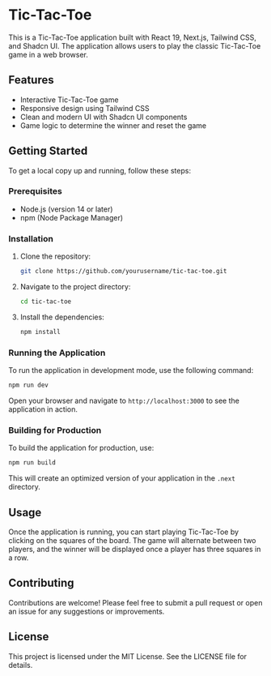 # Tic-Tac-Toe

This is a Tic-Tac-Toe application built with React 19, Next.js, Tailwind CSS, and Shadcn UI. The application allows users to play the classic Tic-Tac-Toe game in a web browser.

## Features

- Interactive Tic-Tac-Toe game
- Responsive design using Tailwind CSS
- Clean and modern UI with Shadcn UI components
- Game logic to determine the winner and reset the game

## Getting Started

To get a local copy up and running, follow these steps:

### Prerequisites

- Node.js (version 14 or later)
- npm (Node Package Manager)

### Installation

1. Clone the repository:

   ```bash
   git clone https://github.com/yourusername/tic-tac-toe.git
   ```

2. Navigate to the project directory:

   ```bash
   cd tic-tac-toe
   ```

3. Install the dependencies:

   ```bash
   npm install
   ```

### Running the Application

To run the application in development mode, use the following command:

```bash
npm run dev
```

Open your browser and navigate to `http://localhost:3000` to see the application in action.

### Building for Production

To build the application for production, use:

```bash
npm run build
```

This will create an optimized version of your application in the `.next` directory.

## Usage

Once the application is running, you can start playing Tic-Tac-Toe by clicking on the squares of the board. The game will alternate between two players, and the winner will be displayed once a player has three squares in a row.

## Contributing

Contributions are welcome! Please feel free to submit a pull request or open an issue for any suggestions or improvements.

## License

This project is licensed under the MIT License. See the LICENSE file for details.